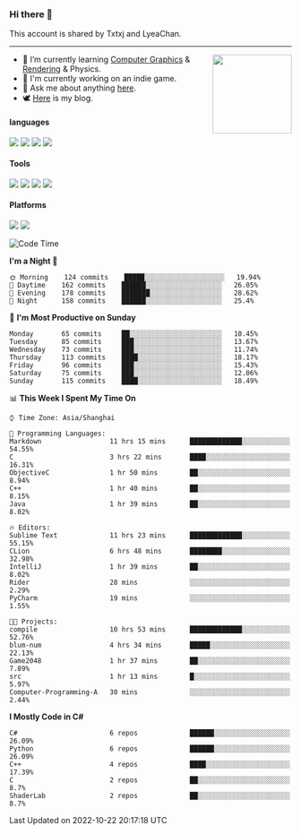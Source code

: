 ### Hi there 👋

This account is shared by Txtxj and LyeaChan.

---

<img align="right" height="141" src="https://github-readme-stats.vercel.app/api?username=txtxj&theme=tokyonight&show_icons=true&count_private=true">

- 🌱 I’m currently learning [Computer Graphics](https://github.com/txtxj/GAMES101) & [Rendering](https://github.com/txtxj/GAMES202) & Physics.
- 🐶 I'm currently working on an indie game.
- 💬 Ask me about anything [here](https://github.com/txtxj/txtxj/issues).
- 🕊️ [Here](https://txtxj.top) is my blog.

#### languages

![](https://img.shields.io/badge/C++-00599C?logo=cplusplus&logoColor=fff)
![](https://img.shields.io/badge/Python-3e74a2?logo=python&logoColor=fff)
![](https://img.shields.io/badge/C%23-239120?logo=csharp&logoColor=fff)
![](https://img.shields.io/badge/C-A8B9CC?logo=c&logoColor=555)


#### Tools

![](https://img.shields.io/badge/JetBrains-000000?logo=jetbrains&logoColor=fff)
![](https://img.shields.io/badge/Unity-FFFFFF?logo=unity&logoColor=000)
![](https://img.shields.io/badge/SublimeText_3-FF9800?logo=sublimetext&logoColor=fff)
![](https://img.shields.io/badge/Blender-F5792A?logo=blender&logoColor=fff)


#### Platforms

![](https://img.shields.io/badge/Windows_10-0078D6?logo=windows&logoColor=fff)
![](https://img.shields.io/badge/Ubuntu_20.04-E95420?logo=ubuntu&logoColor=fff)


<!--START_SECTION:waka-->
![Code Time](http://img.shields.io/badge/Code%20Time-410%20hrs%2051%20mins-blue)

**I'm a Night 🦉** 

```text
🌞 Morning    124 commits    █████░░░░░░░░░░░░░░░░░░░░   19.94% 
🌆 Daytime    162 commits    ██████░░░░░░░░░░░░░░░░░░░   26.05% 
🌃 Evening    178 commits    ███████░░░░░░░░░░░░░░░░░░   28.62% 
🌙 Night      158 commits    ██████░░░░░░░░░░░░░░░░░░░   25.4%

```
📅 **I'm Most Productive on Sunday** 

```text
Monday       65 commits     ██░░░░░░░░░░░░░░░░░░░░░░░   10.45% 
Tuesday      85 commits     ███░░░░░░░░░░░░░░░░░░░░░░   13.67% 
Wednesday    73 commits     ███░░░░░░░░░░░░░░░░░░░░░░   11.74% 
Thursday     113 commits    ████░░░░░░░░░░░░░░░░░░░░░   18.17% 
Friday       96 commits     ███░░░░░░░░░░░░░░░░░░░░░░   15.43% 
Saturday     75 commits     ███░░░░░░░░░░░░░░░░░░░░░░   12.06% 
Sunday       115 commits    ████░░░░░░░░░░░░░░░░░░░░░   18.49%

```


📊 **This Week I Spent My Time On** 

```text
⌚︎ Time Zone: Asia/Shanghai

💬 Programming Languages: 
Markdown                 11 hrs 15 mins      █████████████░░░░░░░░░░░░   54.55% 
C                        3 hrs 22 mins       ████░░░░░░░░░░░░░░░░░░░░░   16.31% 
ObjectiveC               1 hr 50 mins        ██░░░░░░░░░░░░░░░░░░░░░░░   8.94% 
C++                      1 hr 40 mins        ██░░░░░░░░░░░░░░░░░░░░░░░   8.15% 
Java                     1 hr 39 mins        ██░░░░░░░░░░░░░░░░░░░░░░░   8.02%

🔥 Editors: 
Sublime Text             11 hrs 23 mins      █████████████░░░░░░░░░░░░   55.15% 
CLion                    6 hrs 48 mins       ████████░░░░░░░░░░░░░░░░░   32.98% 
IntelliJ                 1 hr 39 mins        ██░░░░░░░░░░░░░░░░░░░░░░░   8.02% 
Rider                    28 mins             ░░░░░░░░░░░░░░░░░░░░░░░░░   2.29% 
PyCharm                  19 mins             ░░░░░░░░░░░░░░░░░░░░░░░░░   1.55%

🐱‍💻 Projects: 
compile                  10 hrs 53 mins      █████████████░░░░░░░░░░░░   52.76% 
blum-num                 4 hrs 34 mins       █████░░░░░░░░░░░░░░░░░░░░   22.13% 
Game2048                 1 hr 37 mins        ██░░░░░░░░░░░░░░░░░░░░░░░   7.89% 
src                      1 hr 13 mins        █░░░░░░░░░░░░░░░░░░░░░░░░   5.97% 
Computer-Programming-A   30 mins             ░░░░░░░░░░░░░░░░░░░░░░░░░   2.44%

```

**I Mostly Code in C#** 

```text
C#                       6 repos             ██████░░░░░░░░░░░░░░░░░░░   26.09% 
Python                   6 repos             ██████░░░░░░░░░░░░░░░░░░░   26.09% 
C++                      4 repos             ████░░░░░░░░░░░░░░░░░░░░░   17.39% 
C                        2 repos             ██░░░░░░░░░░░░░░░░░░░░░░░   8.7% 
ShaderLab                2 repos             ██░░░░░░░░░░░░░░░░░░░░░░░   8.7%

```



 Last Updated on 2022-10-22 20:17:18 UTC
<!--END_SECTION:waka-->
